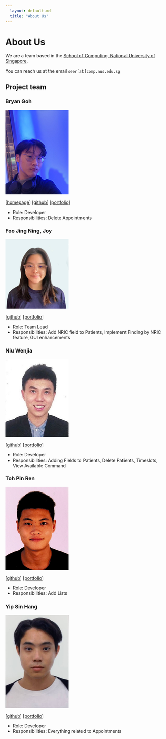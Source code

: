 ```yaml
---
  layout: default.md
  title: "About Us"
---
```


# About Us

We are a team based in the [School of Computing, National University of Singapore](http://www.comp.nus.edu.sg).

You can reach us at the email `seer[at]comp.nus.edu.sg`

## Project team

### Bryan Goh

<img src="images/bryan-goh.png" width="200px">

[[homepage](https://github.com/AY2324S1-CS2103T-W09-3/tp.git)]
[[github](https://github.com/Bryan-Goh)]
[[portfolio](team/bryan-goh.md)]

* Role: Developer
* Responsibilities: Delete Appointments

### Foo Jing Ning, Joy

<img src="images/yezkez10.png" width="200px">

[[github](http://github.com/yezkez10)]
[[portfolio](team/yezkez10.md)]

* Role: Team Lead
* Responsibilities: Add NRIC field to Patients, Implement Finding by NRIC feature, GUI enhancements

### Niu Wenjia

<img src="images/wj331.png" width="200px">

[[github](http://github.com/wj331)]
[[portfolio](team/wj331.md)]

* Role: Developer
* Responsibilities: Adding Fields to Patients, Delete Patients, Timeslots, View Available Command

### Toh Pin Ren

<img src="images/tohpinren.png" width="200px">

[[github](http://github.com/tohpinren)]
[[portfolio](team/tohpinren.md)]

* Role: Developer
* Responsibilities: Add Lists

### Yip Sin Hang

<img src="images/simbayippy.png" width="200px">

[[github](http://github.com/simbayippy)]
[[portfolio](team/simbayippy.md)]

* Role: Developer
* Responsibilities: Everything related to Appointments
